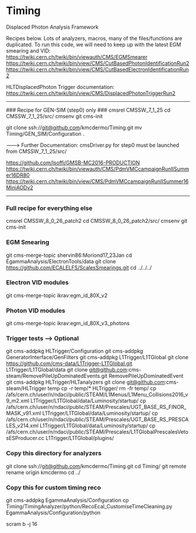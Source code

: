 # Timing
Displaced Photon Analysis Framework

Recipes below. Lots of analyzers, macros, many of the files/functions are duplicated. To run this code, we will need to keep up with the latest EGM smearing and VID:
https://twiki.cern.ch/twiki/bin/viewauth/CMS/EGMSmearer
https://twiki.cern.ch/twiki/bin/view/CMS/CutBasedPhotonIdentificationRun2
https://twiki.cern.ch/twiki/bin/view/CMS/CutBasedElectronIdentificationRun2

HLTDisplacedPhoton Trigger documentation: 
https://twiki.cern.ch/twiki/bin/view/CMS/DisplacedPhotonTriggerRun2

------------------------------------

\#\#\# Recipe for GEN-SIM (step0) only \#\#\#
cmsrel CMSSW_7_1_25
cd CMSSW_7_1_25/src/
cmsenv
git cms-init

git clone ssh://git@github.com/kmcdermo/Timing.git
mv Timing/GEN_SIM/Configuration .

---> Further Documentation:
cmsDriver.py for step0 must be launched from CMSSW_7_1_25/src/

https://github.com/lsoffi/GMSB-MC2016-PRODUCTION
https://twiki.cern.ch/twiki/bin/viewauth/CMS/PdmVMCcampaignRunIISummer16DR80
https://twiki.cern.ch/twiki/bin/view/CMS/PdmVMCcampaignRunIISummer16MiniAODv2

------------------------------------

### Full recipe for everything else ###
cmsrel CMSSW_8_0_26_patch2
cd CMSSW_8_0_26_patch2/src/
cmsenv
git cms-init

### EGM Smearing ###
git cms-merge-topic shervin86:Moriond17_23Jan
cd EgammaAnalysis/ElectronTools/data
git clone https://github.com/ECALELFS/ScalesSmearings.git
cd ../../../

### Electron VID modules ###
git cms-merge-topic ikrav:egm_id_80X_v2

### Photon VID modules ###
git cms-merge-topic ikrav:egm_id_80X_v3_photons

### Trigger tests --> Optional ###
git cms-addpkg HLTrigger/Configuration
git cms-addpkg GeneratorInterface/GenFilters
git cms-addpkg L1Trigger/L1TGlobal
git clone https://github.com/cms-data/L1Trigger-L1TGlobal.git L1Trigger/L1TGlobal/data
git clone git@github.com:cms-steam/RemovePileUpDominatedEvents.git RemovePileUpDominatedEvent
git cms-addpkg HLTrigger/HLTanalyzers
git clone git@github.com:cms-steam/HLTrigger temp
cp -r temp/* HLTrigger/
rm -fr temp/
cp /afs/cern.ch/user/n/ndaci/public/STEAM/L1Menus/L1Menu_Collisions2016_v9_m2.xml L1Trigger/L1TGlobal/data/Luminosity/startup/
cp /afs/cern.ch/user/n/ndaci/public/STEAM/Prescales/UGT_BASE_RS_FINOR_MASK_v91.xml L1Trigger/L1TGlobal/data/Luminosity/startup/
cp /afs/cern.ch/user/n/ndaci/public/STEAM/Prescales/UGT_BASE_RS_PRESCALES_v214.xml L1Trigger/L1TGlobal/data/Luminosity/startup/
cp /afs/cern.ch/user/n/ndaci/public/STEAM/Prescales/L1TGlobalPrescalesVetosESProducer.cc L1Trigger/L1TGlobal/plugins/

### Copy this directory for analyzers ###
git clone ssh://git@github.com/kmcdermo/Timing.git
cd Timing/
git remote rename origin kmcdermo
cd ../

### Copy this for custom timing reco ###
git cms-addpkg EgammaAnalysis/Configuration
cp Timing/TimingAnalyzer/python/RecoEcal_CustomiseTimeCleaning.py EgammaAnalysis/Configuration/python

scram b -j 16
